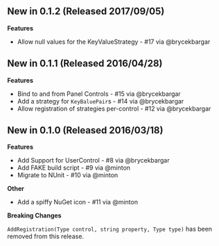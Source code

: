 ## New in 0.1.2 (Released 2017/09/05)

**Features**
 - Allow null values for the KeyValueStrategy - #17 via @brycekbargar

## New in 0.1.1 (Released 2016/04/28)

**Features**
 - Bind to and from Panel Controls - #15 via @brycekbargar
 - Add a strategy for `KeyBaluePair`s - #14 via @brycekbargar
 - Allow registration of strategies per-control - #12 via @brycekbargar
 
## New in 0.1.0 (Released 2016/03/18)

**Features**
 - Add Support for UserControl - #8 via @brycekbargar
 - Add FAKE build script - #9 via @minton
 - Migrate to NUnit - #10 via @minton

**Other**

 - Add a spiffy NuGet icon - #11 via @minton

**Breaking Changes**

`AddRegistration(Type control, string property, Type type)` has been removed from this release.
